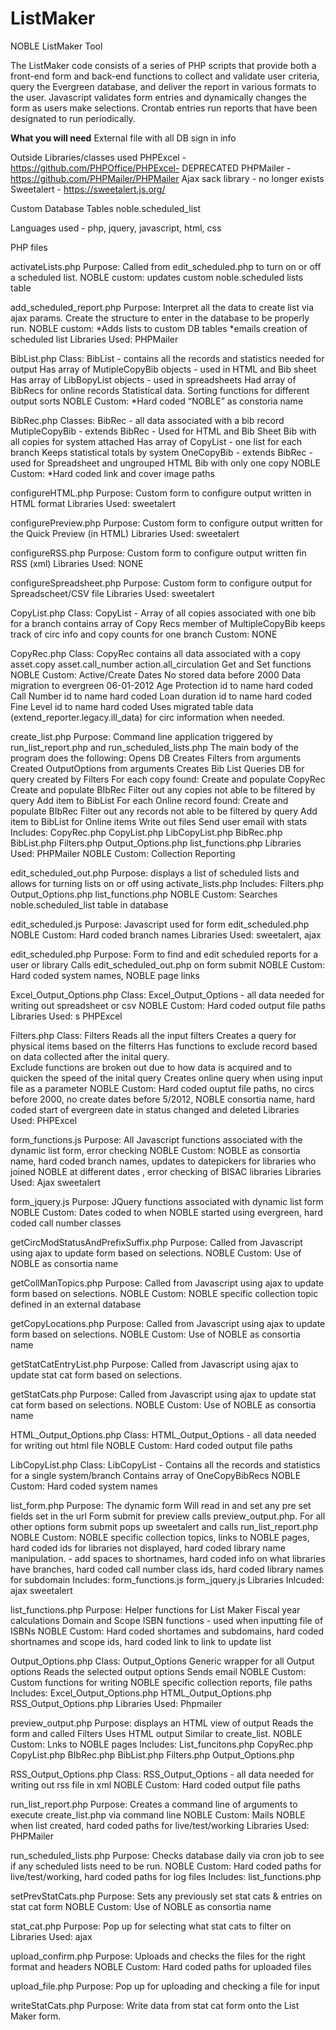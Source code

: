 # ListMaker
 NOBLE ListMaker Tool
 
 The ListMaker code consists of a series of PHP scripts that provide both a front-end form 
 and back-end functions to collect and validate user criteria, query the Evergreen database, 
 and deliver the report in various formats to the user.  Javascript validates form entries and 
 dynamically changes the form as users make selections.  Crontab entries run reports that have been 
 designated to run periodically.
 
**What you will need**
External file with all DB sign in info

Outside Libraries/classes used
PHPExcel - https://github.com/PHPOffice/PHPExcel- DEPRECATED 
PHPMailer - https://github.com/PHPMailer/PHPMailer 
Ajax sack library - no longer exists
Sweetalert - https://sweetalert.js.org/	

Custom Database Tables
noble.scheduled_list

Languages used - php, jquery, javascript, html, css 

PHP files

activateLists.php
  Purpose: Called from edit_scheduled.php to turn on or off a scheduled list. 
  NOBLE custom: updates custom noble.scheduled lists table

add_scheduled_report.php
  Purpose: Interpret all the data to create list via ajax params.  Create the structure to enter in the 
  database to be properly run. 
  NOBLE custom: 
    *Adds lists to custom DB tables
    *emails creation of scheduled list 
  Libraries Used:  PHPMailer

BibList.php
  Class: BibList - contains all the records and statistics  needed for output
  Has array of MutipleCopyBib objects - used in HTML and Bib sheet
  Has array of LibBopyList objects - used in spreadsheets
  Had array of BibRecs for online records
  Statistical data. 
  Sorting functions for different output sorts
  NOBLE Custom:
    *Hard coded “NOBLE” as constoria name

BibRec.php
  Classes: 
    BibRec -  all data associated with a bib record
    MutipleCopyBib  - extends BibRec - Used for HTML and Bib Sheet
      Bib with all copies for system attached
      Has array of CopyList - one list for each branch
      Keeps statistical totals by system
    OneCopyBib - extends BibRec - used for Spreadsheet and ungrouped HTML
      Bib with only one copy
  NOBLE Custom:
    *Hard coded link and cover image paths

configureHTML.php
  Purpose: Custom form to configure output written in HTML format
  Libraries Used: sweetalert

configurePreview.php
  Purpose: Custom form to configure output written for the Quick Preview (in HTML) 
  Libraries Used: sweetalert

configureRSS.php
  Purpose: Custom form to configure output written fin RSS (xml) 
  Libraries Used: NONE

configureSpreadsheet.php
  Purpose: Custom form to configure output for Spreadscheet/CSV file
  Libraries Used: sweetalert

CopyList.php
  Class: CopyList - Array of all copies associated with one bib for a branch
    contains array of Copy Recs
    member of MultipleCopyBib
    keeps track of circ info and copy counts for one branch
  Custom: NONE

CopyRec.php
  Class: CopyRec 
    contains all data associated with a copy
      asset.copy
      asset.call_number
      action.all_circulation
    Get and Set functions 
  NOBLE Custom: 
    Active/Create Dates 
    No stored data before 2000
    Data migration to evergreen 06-01-2012
    Age Protection id to name hard coded
    Call Number id to name hard coded 
    Loan duration id to name hard coded
    Fine Level id to name hard coded
    Uses migrated table data (extend_reporter.legacy.ill_data) for circ information when needed. 

create_list.php
  Purpose: Command line application triggered by run_list_report.php and run_scheduled_lists.php
  The main body of the program does the following:
    Opens DB
    Creates Filters from arguments 
    Created OutputOptions from arguments
    Creates Bib List
    Queries DB for query created by Filters
    For each copy found:
      Create and populate CopyRec
      Create and populate BIbRec
      Filter out any copies not able to be filtered by query
      Add item to BibList
    For each Online record found:
      Create and populate BIbRec
      Filter out any records not able to be filtered by query
      Add item to BibList for Online items
    Write out files
    Send user email with stats 
  Includes:
    CopyRec.php
    CopyList.php
    LibCopyList.php
    BibRec.php
    BibList.php
    Filters.php
    Output_Options.php
    list_functions.php
    Libraries Used: PHPMailer
    NOBLE Custom: Collection Reporting 

edit_scheduled_out.php
  Purpose: displays a list of scheduled lists and allows for turning lists on or off using activate_lists.php
  Includes:
    Filters.php
    Output_Options.php
    list_functions.php
  NOBLE Custom: Searches noble.scheduled_list table in database

edit_scheduled.js
  Purpose: Javascript used for form edit_scheduled.php
  NOBLE Custom: Hard coded branch names
  Libraries Used: sweetalert, ajax

edit_scheduled.php
  Purpose: Form to find and edit scheduled reports for a user or library
  Calls edit_scheduled_out.php on form submit
  NOBLE Custom: Hard coded system names, NOBLE page links

Excel_Output_Options.php
  Class: Excel_Output_Options - all data needed for writing out spreadsheet or csv 
  NOBLE Custom: Hard coded output file paths
  Libraries Used: s PHPExcel

Filters.php
  Class: Filters
    Reads all the input filters
    Creates a query for physical items based on the filterrs
    Has functions to exclude record based on data collected after the inital query.  
    Exclude functions are broken out due to how data is acquired and to quicken the speed of the inital query
    Creates online query when using input file as a parameter
  NOBLE Custom: Hard coded ouptut file paths, no circs before 2000, no create dates before 5/2012, 
    NOBLE consortia name, hard coded start of evergreen date in status changed and deleted
  Libraries Used: PHPExcel

form_functions.js
  Purpose: All Javascript functions associated with the dynamic list form, error checking
  NOBLE Custom: NOBLE as consortia name, hard coded branch names, updates to datepickers for libraries who 
    joined NOBLE at different dates , error checking of BISAC libraries 
  Libraries Used: 
    Ajax
    sweetalert

form_jquery.js
  Purpose: JQuery functions associated with dynamic list form 
  NOBLE Custom: Dates coded to when NOBLE started using evergreen, hard coded call number classes 

getCircModStatusAndPrefixSuffix.php
  Purpose: Called from Javascript using ajax to update form based on selections. 
  NOBLE Custom: Use of NOBLE as consortia name

getCollManTopics.php
  Purpose: Called from Javascript using ajax to update form based on selections. 
  NOBLE Custom: NOBLE specific collection topic defined in an external database 

getCopyLocations.php
  Purpose: Called from Javascript using ajax to update form based on selections. 
  NOBLE Custom: Use of NOBLE as consortia name

getStatCatEntryList.php
  Purpose: Called from Javascript using ajax to update stat cat form based on selections. 

getStatCats.php
  Purpose: Called from Javascript using ajax to update stat cat form based on selections. 
  NOBLE Custom: Use of NOBLE as consortia name

HTML_Output_Options.php
  Class: HTML_Output_Options - all data needed for writing out html file 
  NOBLE Custom: Hard coded output file paths 

LibCopyList.php
  Class: LibCopyList - 
  Contains all the records and statistics for a single system/branch
  Contains array of OneCopyBibRecs
  NOBLE Custom: Hard coded system names 

list_form.php
  Purpose: The dynamic form 
    Will read in and set any pre set fields set in the url 
    Form submit for preview calls preview_output.php. 
    For all other options form submit pops up sweetalert and calls run_list_report.php
  NOBLE Custom:  NOBLE specific collection topics, links to NOBLE pages, hard coded ids for libraries not 
    displayed, hard coded library name manipulation. - add spaces to shortnames, hard coded info on what 
	libraries have branches, hard coded call number class ids, hard coded library names for subdomain
  Includes:
    form_functions.js
    form_jquery.js
  Libraries Inlcuded:
    ajax
    sweetalert 

list_functions.php
  Purpose: Helper functions for List Maker
    Fiscal year calculations
    Domain and Scope 
    ISBN functions - used when inputting file of ISBNs
  NOBLE Custom: Hard coded shortames and subdomains, hard coded shortnames and scope ids, hard coded link to 
    link to update list

Output_Options.php
  Class: Output_Options
  Generic wrapper for all Output options
  Reads the selected output options
  Sends email 
  NOBLE Custom: Custom functions for writing NOBLE specific collection reports, file paths
  Includes:
    Excel_Output_Options.php
    HTML_Output_Options.php
    RSS_Output_Options.php
  Libraries Used: Phpmailer

preview_output.php
  Purpose: displays an HTML view of output 
  Reads the form and called Filters
  Uses HTML output 
  Similar to create_list. 
  NOBLE Custom: Lnks to NOBLE pages
  Includes:
    List_funcitons.php
    CopyRec.php
    CopyList.php
    BIbRec.php
    BibList.php
    Filters.php
    Output_Options.php

RSS_Output_Options.php
  Class: RSS_Output_Options - all data needed for writing out rss file in xml
  NOBLE Custom: Hard coded output file paths

run_list_report.php
  Purpose: Creates a command line of arguments to execute create_list.php via command line
  NOBLE Custom: Mails NOBLE when list created, hard coded paths for live/test/working
  Libraries Used: PHPMailer

run_scheduled_lists.php 
  Purpose: Checks database daily via cron job to see if any scheduled lists need to be run. 
  NOBLE Custom: Hard coded paths for live/test/working, hard coded paths for log files
  Includes:
    list_functions.php

setPrevStatCats.php 
  Purpose: Sets any previously set stat cats & entries on stat cat form 
  NOBLE Custom: Use of NOBLE as consortia name

stat_cat.php
  Purpose: Pop up for selecting what stat cats to filter on
  Libraries Used: ajax

upload_confirm.php 
  Purpose: Uploads and checks the files for the right format and headers
  NOBLE Custom: Hard coded paths for uploaded files

upload_file.php 
  Purpose: Pop up for uploading and checking a file for input

writeStatCats.php 
  Purpose: Write data from stat cat form onto the List Maker form. 

